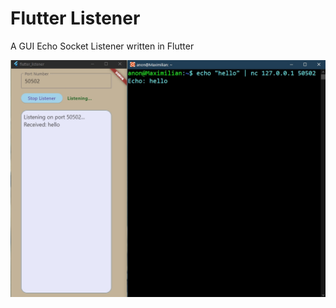 # Flutter Listener

A GUI Echo Socket Listener written in Flutter

![Screenshot](https://github.com/erickveil/FlutterListener/blob/master/flutterListenScreen.jpg)

